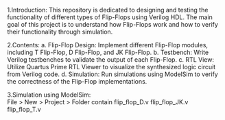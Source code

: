 1.Introduction:
This repository is dedicated to designing and testing the functionality of different types of Flip-Flops using Verilog HDL.
The main goal of this project is to understand how Flip-Flops work and how to verify their functionality through simulation.

2.Contents:
a. Flip-Flop Design: Implement different Flip-Flop modules, including T Flip-Flop, D Flip-Flop, and JK Flip-Flop.
b. Testbench: Write Verilog testbenches to validate the output of each Flip-Flop.
c. RTL View: Utilize Quartus Prime RTL Viewer to visualize the synthesized logic circuit from Verilog code.
d. Simulation: Run simulations using ModelSim to verify the correctness of the Flip-Flop implementations.  

3.Simulation using ModelSim:  
File > New > Project > Folder contain flip_flop_D.v flip_flop_JK.v flip_flop_T.v 


